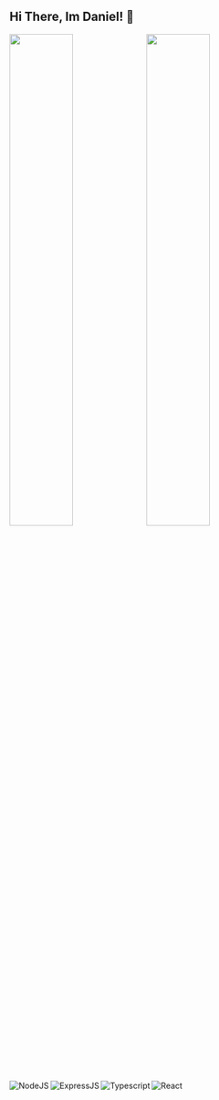 ## Hi There, Im Daniel! 👋

<img align="left" width="47%" src="https://github-readme-stats.vercel.app/api?username=onenterframe01&show_icons=true&theme=radical"/>

<img align="left" width="47%" src="https://github-readme-stats.vercel.app/api/top-langs/?username=onenterframe01&layout=compact)"/>

<img alt="NodeJS" align="left" src="https://img.shields.io/badge/node.js-6DA55F?style=for-the-badge&logo=node.js&logoColor=white" />
<img alt="ExpressJS" align="left" src="https://img.shields.io/badge/express.js-%23404d59.svg?style=for-the-badge&logo=express&logoColor=%2361DAFB" />
<img alt="Typescript" align="left" src="https://img.shields.io/badge/typescript-%23007ACC.svg?style=for-the-badge&logo=typescript&logoColor=white" />
<img alt="React" align="left" src="https://img.shields.io/badge/react-%2320232a.svg?style=for-the-badge&logo=react&logoColor=%2361DAFB" />


